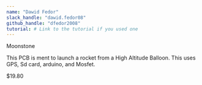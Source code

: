 ```yaml
---
name: "Dawid Fedor"
slack_handle: "dawid.fedor08"
github_handle: "dfedor2008"
tutorial: # Link to the tutorial if you used one
---
```


Moonstone

<!-- Describe your board in 2-3 sentences. What are you making? What will it do? -->
This PCB is ment to launch a rocket from a High Altitude Balloon. This uses GPS, Sd card, arduino, and Mosfet.

<!-- How much is it going to cost? -->
$19.80

<!-- Tell us a little bit about your design process. What were some challenges? What helped? ***Totally optional*** -->
